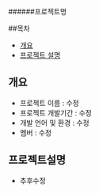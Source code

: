 ######프로젝트명 


##목차
  -  [개요](#개요)
  -  [프로젝트 설명](#프로젝트설명)




## 개요
- 프로젝트 이름 : 수정
- 프로젝트 개발기간 : 수정
- 개발 언어 및 환경 : 수정
- 멤버 : 수정



## 프로젝트설명
- 추후수정
